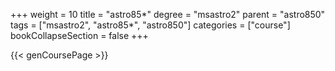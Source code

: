 +++
weight = 10
title = "astro85*"
degree = "msastro2"
parent = "astro850"
tags = ["msastro2", "astro85*", "astro850"]
categories = ["course"]
bookCollapseSection = false
+++

{{< genCoursePage >}}
